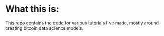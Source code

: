 # What this is:

This repo contains the code for various tutorials I've made, mostly around creating bitcoin data science models. 
